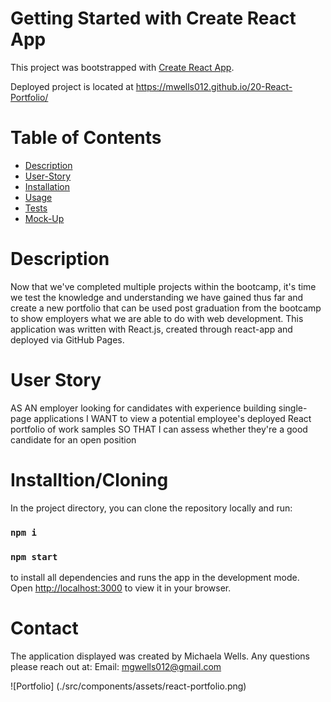 # Getting Started with Create React App

This project was bootstrapped with [Create React App](https://github.com/facebook/create-react-app).

Deployed project is located at https://mwells012.github.io/20-React-Portfolio/

# Table of Contents
- [Description](#description)
- [User-Story](#user-story)
- [Installation](#Installation)
- [Usage](#Usage)
- [Tests](#Tests)
- [Mock-Up](#Mock-up)

# Description
Now that we've completed multiple projects within the bootcamp, it's time we test the knowledge and understanding we have gained thus far and create a new portfolio that can be used post graduation from the bootcamp to show employers what we are able to do with web development. This application was written with React.js, created through react-app and deployed via GitHub Pages.

# User Story
AS AN employer looking for candidates with experience building single-page applications
I WANT to view a potential employee's deployed React portfolio of work samples
SO THAT I can assess whether they're a good candidate for an open position

# Installtion/Cloning
In the project directory, you can clone the repository locally and run:
### `npm i` 
### `npm start`
to install all dependencies and runs the app in the development mode.\
Open [http://localhost:3000](http://localhost:3000) to view it in your browser.

# Contact
The application displayed was created by Michaela Wells.
Any questions please reach out at:
Email: mgwells012@gmail.com

![Portfolio] (./src/components/assets/react-portfolio.png)
